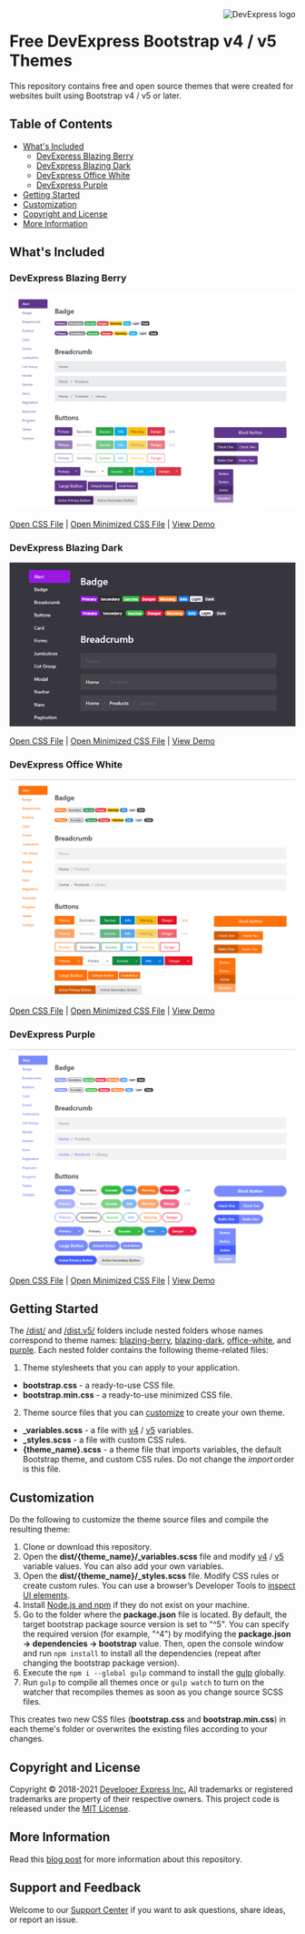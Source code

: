 <a href="https://DevExpress.com/">
    <img src="https://community.devexpress.com/blogs/aspnet/DevExpress-Powered-Color-Large.png" alt="DevExpress logo" title="DevExpress" align="right" />
</a>

Free DevExpress Bootstrap v4 / v5 Themes
=====================================

This repository contains free and open source themes that were created for websites built using Bootstrap v4 / v5 or later.

## Table of Contents
- [What's Included](#whats-included)
    - [DevExpress Blazing Berry](#devexpress-blazing-berry)
    - [DevExpress Blazing Dark](#devexpress-blazing-dark)
    - [DevExpress Office White](#devexpress-office-white)
    - [DevExpress Purple](#devexpress-purple)
- [Getting Started](#getting-started)
- [Customization](#customization)
- [Copyright and License](#copyright-and-license)
- [More Information](#more-information)


## What's Included

### DevExpress Blazing Berry

![Blazing Berry](/media/Blazing_Berry.png)

[Open CSS File](dist/blazing-berry/bootstrap.css) | [Open Minimized CSS File](dist/blazing-berry/bootstrap.min.css)  |  [View Demo](https://devexpress.github.io/bootstrap-themes/index.html?theme=blazing-berry)

### DevExpress Blazing Dark

![Blazing Berry](/media/Blazing_Dark.png)

[Open CSS File](dist/blazing-dark/bootstrap.css) | [Open Minimized CSS File](dist/blazing-dark/bootstrap.min.css)  |  [View Demo](https://devexpress.github.io/bootstrap-themes/index.html?theme=blazing-dark)

### DevExpress Office White

![Office White](/media/Office_White.png)

[Open CSS File](dist/office-white/bootstrap.css) | [Open Minimized CSS File](dist/office-white/bootstrap.min.css) | [View Demo](https://devexpress.github.io/bootstrap-themes/index.html?theme=office-white)


### DevExpress Purple

![Purple](/media/Purple.png)

[Open CSS File](dist/purple/bootstrap.css) | [Open Minimized CSS File](dist/purple/bootstrap.min.css) | [View Demo](https://devexpress.github.io/bootstrap-themes/index.html?theme=purple)


## Getting Started

The [/dist/](dist) and [/dist.v5/](dist.v5) folders include nested folders whose names correspond to theme names: [blazing-berry](dist/blazing-berry), [blazing-dark](dist/blazing-dark), [office-white](dist/office-white), and [purple](dist/purple). Each nested folder contains the following theme-related files:

1) Theme stylesheets that you can apply to your application. 
* **bootstrap.css** - a ready-to-use CSS file.
* **bootstrap.min.css** - a ready-to-use minimized CSS file.

2) Theme source files that you can [customize](#customization) to create your own theme.
* **_variables.scss** - a file with [v4](https://getbootstrap.com/docs/4.6/getting-started/theming/#variable-defaults) / [v5](https://getbootstrap.com/docs/5.0/customize/sass/#variable-defaults) variables.
* **_styles.scss** - a file with custom CSS rules.
* **{theme_name}.scss** - a theme file that imports variables, the default Bootstrap theme, and custom CSS rules. Do not change the *import* order is this file.

## Customization

Do the following to customize the theme source files and compile the resulting theme:
1. Clone or download this repository.
1. Open the **dist/{theme_name}/_variables.scss** file and modify [v4](https://getbootstrap.com/docs/4.6/getting-started/theming/#variable-defaults) / [v5](https://getbootstrap.com/docs/5.0/customize/sass/#variable-defaults) variable values. You can also add your own variables.
1. Open the **dist/{theme_name}/_styles.scss** file. Modify CSS rules or create custom rules. You can use a browser’s Developer Tools to [inspect UI elements](https://www.devexpress.com/Support/Center/Question/Details/K18570/how-to-inspect-css-rules).
1. Install [Node.js and npm](https://nodejs.org/en/download/) if they do not exist on your machine.
1. Go to the folder where the **package.json** file is located. By default, the target bootstrap package source version is set to "^5". You can specify the required version (for example, "^4") by modifying the **package.json -> dependencies -> bootstrap** value. Then, open the console window and run `npm install` to install all the dependencies (repeat after changing the bootstrap package version).
1. Execute the  `npm i --global gulp` command to install the [gulp](https://gulpjs.com/) globally.
3. Run `gulp` to compile all themes once or `gulp watch` to turn on the watcher that recompiles themes as soon as you change source SCSS files. 

This creates two new CSS files (**bootstrap.css** and **bootstrap.min.css**) in each theme's folder or overwrites the existing files according to your changes.


## Copyright and License

Copyright © 2018-2021 [Developer Express Inc.](https://devexpress.com/) All trademarks or registered trademarks are property of their respective owners. 
This project code is released under the [MIT License](LICENSE).

## More Information

Read this [blog post](https://community.devexpress.com/blogs/aspnet/archive/2018/08/15/free-devexpress-bootstrap-4-themes.aspx) for more information about this repository.

## Support and Feedback

Welcome to our [Support Center](https://supportcenter.devexpress.com/ticket/create) if you want to ask questions, share ideas, or report an issue.
